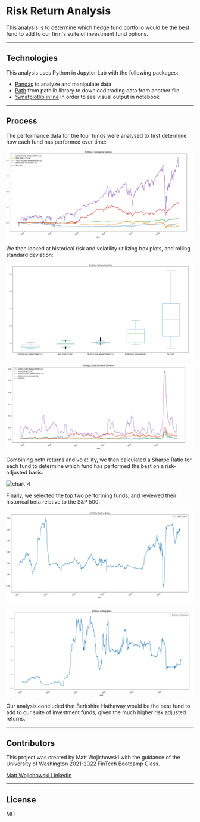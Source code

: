 # Risk Return Analysis

This analysis is to determine which hedge fund portfolio would be the best fund to add to our firm's suite of investment fund options.

---

## Technologies

This analysis uses Python in Jupyter Lab with the following packages:

- [Pandas](https://pandas.pydata.org/) to analyze and manipulate data
- [Path](https://docs.python.org/3.7/library/pathlib.html) from pathlib library to download trading data from another file
- [%matplotlib inline](https://matplotlib.org/) in order to see visual output in notebook 

---

## Process


The performance data for the four funds were analysed to first determine how each fund has performed over time:


![chart1](images/chart1.PNG)


We then looked at historical risk and volatility utilizing box plots, and rolling standard deviation:


![chart2](images/chart2.PNG)


![chart3](images/chart3.PNG)


Combining both returns and volatility, we then calculated a Sharpe Ratio for each fund to determine which fund has performed the best on a risk-adjusted basis:


![chart_4](images/chart_4.PNG)


Finally, we selected the top two performing funds, and reviewed their historical beta relative to the S&P 500:



![chart5](images/chart5.PNG)



![chart6](images/chart6.PNG)


Our analysis concluded that Berkshire Hathaway would be the best fund to add to our suite of investment funds, given the much higher risk adjusted returns.

---

## Contributors

This project was created by Matt Wojichowski with the guidance of the University of Washington 2021-2022 FinTech Bootcamp Class.

[Matt Wojichowski LinkedIn](https://www.linkedin.com/in/matt-wojichowski-cfa-caia-93a34a42/)

---

## License 

MIT